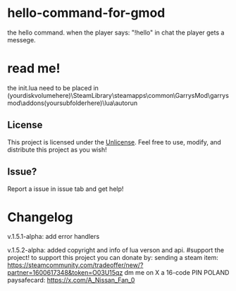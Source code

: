 # hello-command-for-gmod
the hello command. when the player says: "!hello" in chat the player gets a messege.
# read me!
the init.lua need to be placed in  (yourdiskvolumehere)\SteamLibrary\steamapps\common\GarrysMod\garrysmod\addons\(yoursubfolderhere)\lua\autorun
## License
This project is licensed under the [Unlicense](LICENSE). Feel free to use, modify, and distribute this project as you wish!
## Issue?
Report a issue in issue tab and get help!
# Changelog
v.1.5.1-alpha: add error handlers

v.1.5.2-alpha: added copyright and info of lua verson and api.
#support the project!
to support this project you can donate by:
sending a steam item: https://steamcommunity.com/tradeoffer/new/?partner=1600617348&token=O03U15qz
dm me on X a 16-code PIN POLAND paysafecard: https://x.com/A_Nissan_Fan_0
